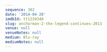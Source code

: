 ```yaml
---
sequence: 382
date: '2014-04-20'
imdbId: tt1229340
slug: anchorman-2-the-legend-continues-2013
venue: null
venueNotes: null
medium: Blu-ray
mediumNotes: null
---
```


